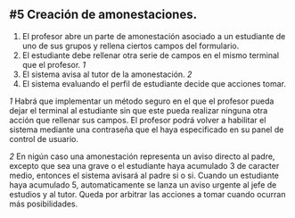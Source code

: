 ## #5 Creación de amonestaciones.

1. El profesor abre un parte de amonestación asociado a un estudiante de uno de sus grupos y rellena ciertos campos del formulario.
2. El estudiante debe rellenar otra serie de campos en el mismo terminal que el profesor. *1*
3. El sistema avisa al tutor de la amonestación. *2*
4. El sistema evaluando el perfil de estudiante decide que acciones tomar.





*1* Habrá que implementar un método seguro en el que el profesor pueda dejar el terminal al estudiante sin que este pueda realizar ninguna otra acción que rellenar sus campos. El profesor podrá volver a habilitar el sistema mediante una contraseña que el haya especificado en su panel de control de usuario.


*2* En nigún caso una amonestación representa un aviso directo al padre, excepto que sea una grave o el estudiante haya acumulado 3 de caracter medio, entonces el sistema avisará al padre si o si.
Cuando un estudiante haya acumulado 5, automaticamente se lanza un aviso urgente al jefe de estudios y al tutor.
Queda por arbitrar las acciones a tomar cuando ocurran más posibilidades.
